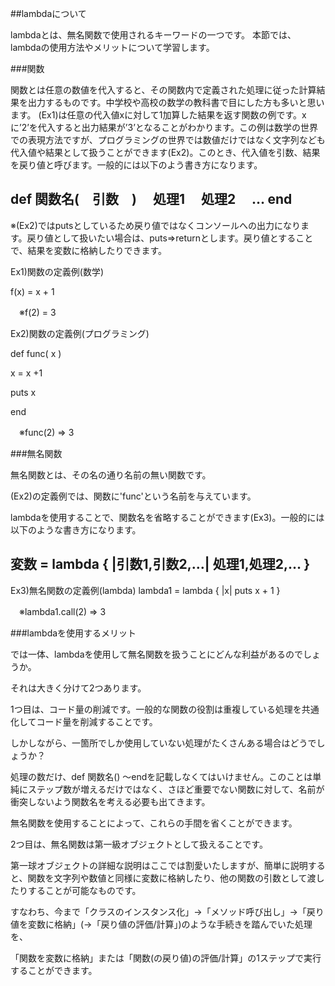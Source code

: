 ##lambdaについて

lambdaとは、無名関数で使用されるキーワードの一つです。
本節では、lambdaの使用方法やメリットについて学習します。

###関数

関数とは任意の数値を代入すると、その関数内で定義された処理に従った計算結果を出力するものです。中学校や高校の数学の教科書で目にした方も多いと思います。
(Ex1)は任意の代入値xに対して1加算した結果を返す関数の例です。xに’2’を代入すると出力結果が’3’となることがわかります。この例は数学の世界での表現方法ですが、プログラミングの世界では数値だけではなく文字列なども代入値や結果として扱うことができます(Ex2)。このとき、代入値を引数、結果を戻り値と呼びます。一般的には以下のよう書き方になります。

def 関数名(　引数　)
　処理1
　処理2
　…
end
------------------------------------
※(Ex2)ではputsとしているため戻り値ではなくコンソールへの出力になります。戻り値として扱いたい場合は、puts⇒returnとします。戻り値とすることで、結果を変数に格納したりできます。

Ex1)関数の定義例(数学)

f(x) = x + 1

　※f(2) = 3


Ex2)関数の定義例(プログラミング)

def func( x )
 
  x = x +1

  puts x

end

　※func(2) => 3

###無名関数

無名関数とは、その名の通り名前の無い関数です。
 
(Ex2)の定義例では、関数に'func'という名前を与えています。

lambdaを使用することで、関数名を省略することができます(Ex3)。一般的には以下のような書き方になります。

変数 = lambda { |引数1,引数2,…| 処理1,処理2,… }
------------------------------------

Ex3)無名関数の定義例(lambda)
lambda1 = lambda { |x| puts x + 1 }

　※lambda1.call(2) => 3

###lambdaを使用するメリット

では一体、lambdaを使用して無名関数を扱うことにどんな利益があるのでしょうか。

それは大きく分けて2つあります。

1つ目は、コード量の削減です。一般的な関数の役割は重複している処理を共通化してコード量を削減することです。

しかしながら、一箇所でしか使用していない処理がたくさんある場合はどうでしょうか？

処理の数だけ、def 関数名() 〜endを記載しなくてはいけません。このことは単純にステップ数が増えるだけではなく、さほど重要でない関数に対して、名前が衝突しないよう関数名を考える必要も出てきます。

無名関数を使用することによって、これらの手間を省くことができます。

2つ目は、無名関数は第一級オブジェクトとして扱えることです。

第一球オブジェクトの詳細な説明はここでは割愛いたしますが、簡単に説明すると、関数を文字列や数値と同様に変数に格納したり、他の関数の引数として渡したりすることが可能なものです。

すなわち、今まで「クラスのインスタンス化」→「メソッド呼び出し」→「戻り値を変数に格納」(→「戻り値の評価/計算」)のような手続きを踏んでいた処理を、

「関数を変数に格納」または「関数(の戻り値)の評価/計算」の1ステップで実行することができます。







  


